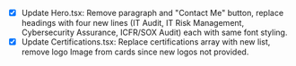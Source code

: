 - [x] Update Hero.tsx: Remove paragraph and "Contact Me" button, replace headings with four new lines (IT Audit, IT Risk Management, Cybersecurity Assurance, ICFR/SOX Audit) each with same font styling.
- [x] Update Certifications.tsx: Replace certifications array with new list, remove logo Image from cards since new logos not provided.
